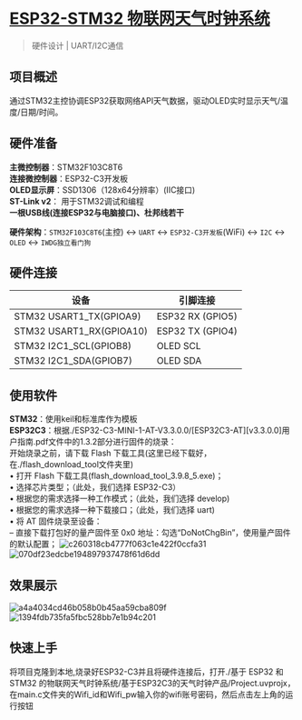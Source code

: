 # [ESP32-STM32 物联网天气时钟系统](https://github.com/sarazanmai-clip/IoT-Weather-Clock-System-Based-on-ESP32-and-STM32.git)

> 硬件设计 | UART/I2C通信

## 项目概述
通过STM32主控协调ESP32获取网络API天气数据，驱动OLED实时显示天气/温度/日期/时间。
## 硬件准备
**主微控制器**：STM32F103C8T6  
**连接微控制器**：ESP32-C3开发板  
**OLED显示屏**：SSD1306（128x64分辨率）(IIC接口)  
**ST-Link v2**： 用于STM32调试和编程  
**一根USB线(连接ESP32与电脑接口)、杜邦线若干**

  
**硬件架构**：`STM32F103C8T6`(主控) ↔ `UART` ↔ `ESP32-C3开发板`(WiFi) ↔ `I2C` ↔ `OLED` ↔ `IWDG独立看门狗`

## 硬件连接
| 设备                     | 引脚连接           |
|--------------------------|-------------------|
| STM32 USART1_TX(GPIOA9)  | ESP32 RX (GPIO5)  |  
| STM32 USART1_RX(GPIOA10) | ESP32 TX (GPIO4)  |  
| STM32 I2C1_SCL(GPIOB8)   | OLED SCL          |  
| STM32 I2C1_SDA(GPIOB7)   | OLED SDA          |  

## 使用软件
**STM32**：使用keil和标准库作为模板  
**ESP32C3**：根据./ESP32-C3-MINI-1-AT-V3.3.0.0/[ESP32C3-AT][v3.3.0.0]用户指南.pdf文件中的1.3.2部分进行固件的烧录：  
开始烧录之前，请下载 Flash 下载工具(这里已经下载好，在./flash_download_tool文件夹里)  
• 打开 Flash 下载工具(flash_download_tool_3.9.8_5.exe)；  
• 选择芯片类型；（此处，我们选择 ESP32-C3）  
• 根据您的需求选择一种工作模式；（此处，我们选择 develop)  
• 根据您的需求选择一种下载接口；（此处，我们选择 uart)  
• 将 AT 固件烧录至设备：  
– 直接下载打包好的量产固件至 0x0 地址：勾选“DoNotChgBin”，使用量产固件的默认配置； 
![c260318cb4777f063c1e422f0ccfa31](https://github.com/user-attachments/assets/a741e90f-c9da-4c61-a6a5-e71701fd2cbb)  
![070df23edcbe194897937478f61d6dd](https://github.com/user-attachments/assets/443402a8-4640-455b-bfa3-20e5059fb2a7)


## 效果展示
  ![a4a4034cd46b058b0b45aa59cba809f](https://github.com/user-attachments/assets/98f36b0a-c386-4646-9be5-a195b08e90f4)  
  ![1394fdb735fa5fbc528bb7e1b94c201](https://github.com/user-attachments/assets/8f64fc7a-5d6c-454e-abef-18d24e1a3f33)  

## 快速上手
将项目克隆到本地,烧录好ESP32-C3并且将硬件连接后，打开./基于 ESP32 和 STM32 的物联网天气时钟系统/基于ESP32C3的天气时钟产品/Project.uvprojx，在main.c文件夹的Wifi_id和Wifi_pw输入你的wifi账号密码，然后点击左上角的运行按钮


